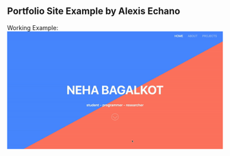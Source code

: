 ## Portfolio Site Example by Alexis Echano

Working Example:
![](images/portfolio-site-example.gif)
